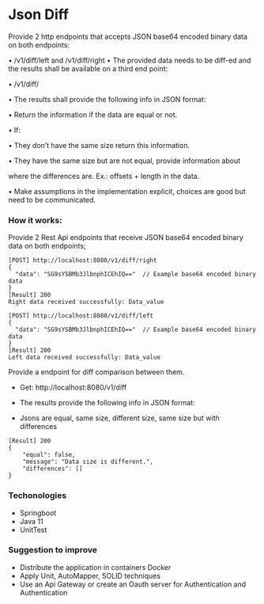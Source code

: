 # Json Diff
Provide 2 http endpoints that accepts JSON base64 encoded binary data on
both endpoints:

• /v1/diff/left and /v1/diff/right
• The provided data needs to be diff-ed and the results shall be available on a
third end point:

• /v1/diff/

• The results shall provide the following info in JSON format:

• Return the information if the data are equal or not.

• If:

• They don’t have the same size return this information.

• They have the same size but are not equal, provide information about

where the differences are. Ex.: offsets + length in the data.

• Make assumptions in the implementation explicit, choices are good but need
to be communicated.

### How it works:
Provide 2 Rest Api endpoints that receive JSON base64 encoded binary data on both endpoints;
```
[POST] http://localhost:8080/v1/diff/right
{
  "data": "SG9sYSBMb3JlbnphICEhIQ=="  // Example base64 encoded binary data
}
[Result] 200
Right data received successfully: Data_value

[POST] http://localhost:8080/v1/diff/left
{
  "data": "SG9sYSBMb3JlbnphICEhIQ=="  // Example base64 encoded binary data
}
[Result] 200
Left data received successfully: Data_value

```
Provide a endpoint for diff comparison between them.
- Get: http://localhost:8080/v1/diff
- The results provide the following info in JSON format:


- Jsons are equal, same size, different size, same size but with differences
```
[Result] 200
{
    "equal": false,
    "message": "Data size is different.",
    "differences": []
}
```

### Techonologies
- Springboot
- Java 11
- UnitTest

### Suggestion to improve
- Distribute the application in containers Docker
- Apply Unit, AutoMapper, SOLID techniques
- Use an Api Gateway or create an Oauth server for Authentication and Authentication

